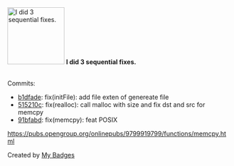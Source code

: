 <img src="https://my-badges.github.io/my-badges/fix-3.png" alt="I did 3 sequential fixes." title="I did 3 sequential fixes." width="128">
<strong>I did 3 sequential fixes.</strong>
<br><br>

Commits:

- <a href="https://github.com/Neptunium931/ncc/commit/b1dfadea189c5991ea8e4dd94a1ce6048641b706">b1dfade</a>: fix(initFile): add file exten of genereate file
- <a href="https://github.com/Neptunium931/ncc/commit/515210c3ad76e9491774deaad03c994eecce5e32">515210c</a>: fix(realloc): call malloc with size and fix dst and src for memcpy
- <a href="https://github.com/Neptunium931/ncc/commit/91bfabdb402645bc8e0a843945f663efc8f01163">91bfabd</a>: fix(memcpy): feat POSIX

https://pubs.opengroup.org/onlinepubs/9799919799/functions/memcpy.html


Created by <a href="https://github.com/my-badges/my-badges">My Badges</a>